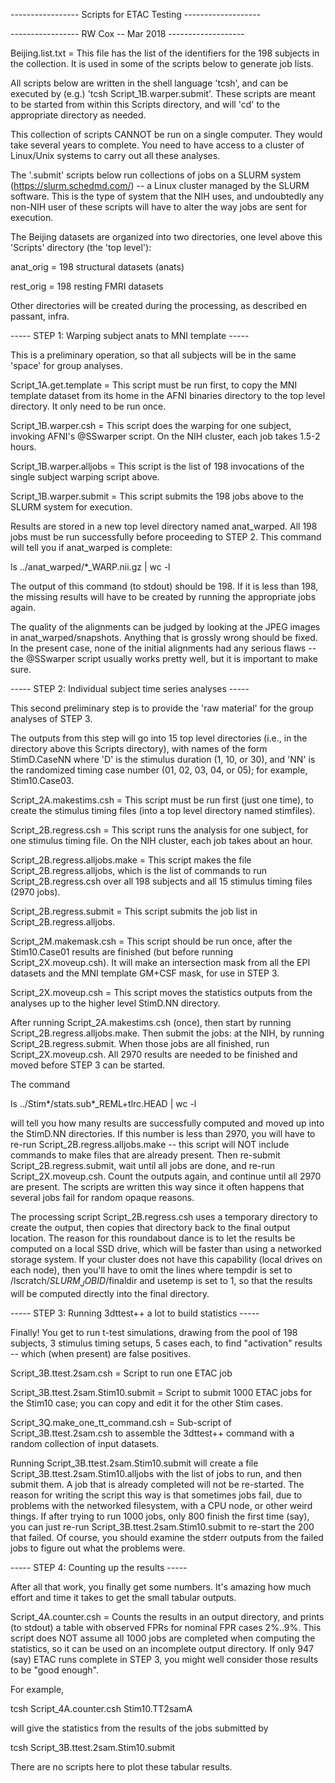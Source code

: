 
----------------- Scripts for ETAC Testing -------------------

-----------------    RW Cox -- Mar 2018    -------------------

Beijing.list.txt = This file has the list of the identifiers
                   for the 198 subjects in the collection.
                   It is used in some of the scripts below
                   to generate job lists.

All scripts below are written in the shell language 'tcsh',
and can be executed by (e.g.) 'tcsh Script_1B.warper.submit'.
These scripts are meant to be started from within this Scripts
directory, and will 'cd' to the appropriate directory as needed.

This collection of scripts CANNOT be run on a single computer.
They would take several years to complete. You need to have
access to a cluster of Linux/Unix systems to carry out all
these analyses.

The '.submit' scripts below run collections of jobs on a SLURM
system (https://slurm.schedmd.com/) -- a Linux cluster managed
by the SLURM software. This is the type of system that the NIH
uses, and undoubtedly any non-NIH user of these scripts will
have to alter the way jobs are sent for execution.

The Beijing datasets are organized into two directories, one
level above this 'Scripts' directory (the 'top level'):

  anat_orig = 198 structural datasets (anats)

  rest_orig = 198 resting FMRI datasets

Other directories will be created during the processing, as
described en passant, infra.

----- STEP 1: Warping subject anats to MNI template -----

This is a preliminary operation, so that all subjects will be
in the same 'space' for group analyses.

Script_1A.get.template   = This script must be run first, to
                           copy the MNI template dataset from
                           its home in the AFNI binaries
                           directory to the top level directory.
                           It only need to be run once.

Script_1B.warper.csh     = This script does the warping for
                           one subject, invoking AFNI's @SSwarper
                           script. On the NIH cluster,
                           each job takes 1.5-2 hours.

Script_1B.warper.alljobs = This script is the list of 198
                           invocations of the single subject
                           warping script above.

Script_1B.warper.submit  = This script submits the 198 jobs
                           above to the SLURM system for
                           execution.

Results are stored in a new top level directory named anat_warped.
All 198 jobs must be run successfully before proceeding to STEP 2.
This command will tell you if anat_warped is complete:

  ls ../anat_warped/*_WARP.nii.gz | wc -l

The output of this command (to stdout) should be 198. If it is
less than 198, the missing results will have to be created by
running the appropriate jobs again.

The quality of the alignments can be judged by looking at the
JPEG images in anat_warped/snapshots. Anything that is grossly
wrong should be fixed. In the present case, none of the initial
alignments had any serious flaws -- the @SSwarper script usually
works pretty well, but it is important to make sure.

----- STEP 2: Individual subject time series analyses -----

This second preliminary step is to provide the 'raw material' for
the group analyses of STEP 3.

The outputs from this step will go into 15 top level directories
(i.e., in the directory above this Scripts directory), with names
of the form StimD.CaseNN where 'D' is the stimulus duration
(1, 10, or 30), and 'NN' is the randomized timing case number
(01, 02, 03, 04, or 05); for example, Stim10.Case03.

Script_2A.makestims.csh        = This script must be run first (just
                                 one time), to create the stimulus
                                 timing files (into a top level
                                 directory named stimfiles).

Script_2B.regress.csh          = This script runs the analysis for
                                 one subject, for one stimulus
                                 timing file. On the NIH cluster,
                                 each job takes about an hour.

Script_2B.regress.alljobs.make = This script makes the file
                                 Script_2B.regress.alljobs, which
                                 is the list of commands to run
                                 Script_2B.regress.csh over all
                                 198 subjects and all 15 stimulus
                                 timing files (2970 jobs).

Script_2B.regress.submit       = This script submits the job list
                                 in Script_2B.regress.alljobs.

Script_2M.makemask.csh         = This script should be run once,
                                 after the Stim10.Case01 results
                                 are finished (but before running
                                 Script_2X.moveup.csh). It will
                                 make an intersection mask from all
                                 the EPI datasets and the MNI template
                                 GM+CSF mask, for use in STEP 3.

Script_2X.moveup.csh           = This script moves the statistics
                                 outputs from the analyses up to
                                 the higher level StimD.NN directory.

After running Script_2A.makestims.csh (once), then start by running
Script_2B.regress.alljobs.make. Then submit the jobs: at the NIH, by
running Script_2B.regress.submit. When those jobs are all finished,
run Script_2X.moveup.csh. All 2970 results are needed to be finished
and moved before STEP 3 can be started.

The command

  ls ../Stim*/stats.sub*_REML+tlrc.HEAD | wc -l

will tell you how many results are successfully computed and moved
up into the StimD.NN directories. If this number is less than 2970,
you will have to re-run Script_2B.regress.alljobs.make -- this script
will NOT include commands to make files that are already present.
Then re-submit Script_2B.regress.submit, wait until all jobs are done,
and re-run Script_2X.moveup.csh. Count the outputs again, and continue
until all 2970 are present. The scripts are written this way since it
often happens that several jobs fail for random opaque reasons.

The processing script Script_2B.regress.csh uses a temporary directory
to create the output, then copies that directory back to the final
output location. The reason for this roundabout dance is to let the
results be computed on a local SSD drive, which will be faster than
using a networked storage system. If your cluster does not have this
capability (local drives on each node), then you'll have to omit the
lines where tempdir is set to /lscratch/$SLURM_JOBID/$finaldir and
usetemp is set to 1, so that the results will be computed directly
into the final directory.

----- STEP 3: Running 3dttest++ a lot to build statistics -----

Finally! You get to run t-test simulations, drawing from the pool
of 198 subjects, 3 stimulus timing setups, 5 cases each, to find
"activation" results -- which (when present) are false positives.

Script_3B.ttest.2sam.csh           = Script to run one ETAC job

Script_3B.ttest.2sam.Stim10.submit = Script to submit 1000 ETAC jobs for
                                     the Stim10 case; you can copy and
                                     edit it for the other Stim cases.

Script_3Q.make_one_tt_command.csh  = Sub-script of Script_3B.ttest.2sam.csh
                                     to assemble the 3dttest++ command with
                                     a random collection of input datasets.

Running Script_3B.ttest.2sam.Stim10.submit will create a file
Script_3B.ttest.2sam.Stim10.alljobs with the list of jobs to run,
and then submit them. A job that is already completed will not be
re-started. The reason for writing the script this way is that sometimes
jobs fail, due to problems with the networked filesystem, with a CPU node,
or other weird things. If after trying to run 1000 jobs, only 800 finish
the first time (say), you can just re-run Script_3B.ttest.2sam.Stim10.submit
to re-start the 200 that failed. Of course, you should examine the stderr
outputs from the failed jobs to figure out what the problems were.

----- STEP 4: Counting up the results -----

After all that work, you finally get some numbers. It's amazing how much
effort and time it takes to get the small tabular outputs.

Script_4A.counter.csh = Counts the results in an output directory,
                        and prints (to stdout) a table with observed
                        FPRs for nominal FPR cases 2%..9%. This script
                        does NOT assume all 1000 jobs are completed
                        when computing the statistics, so it can be
                        used on an incomplete output directory. If
                        only 947 (say) ETAC runs complete in STEP 3,
                        you might well consider those results to be
                        "good enough".

For example,

  tcsh Script_4A.counter.csh Stim10.TT2samA

will give the statistics from the results of the jobs submitted by

  tcsh Script_3B.ttest.2sam.Stim10.submit

There are no scripts here to plot these tabular results.
